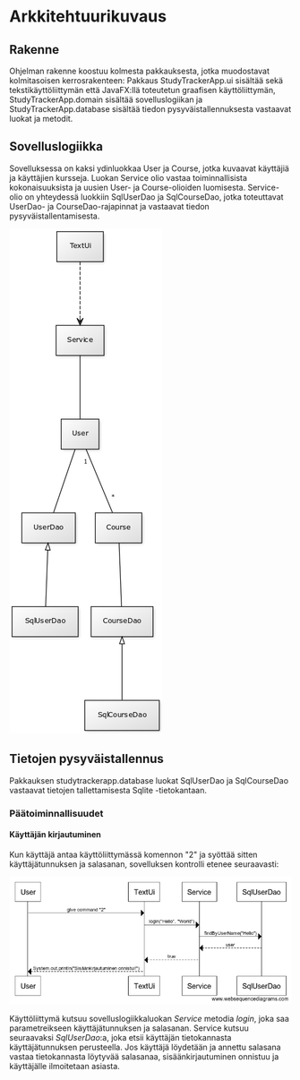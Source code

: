 # Arkkitehtuurikuvaus
## Rakenne

Ohjelman rakenne koostuu kolmesta pakkauksesta, jotka muodostavat kolmitasoisen kerrosrakenteen: Pakkaus StudyTrackerApp.ui sisältää sekä tekstikäyttöliittymän että JavaFX:llä toteutetun graafisen käyttöliittymän, StudyTrackerApp.domain sisältää sovelluslogiikan ja StudyTrackerApp.database sisältää tiedon pysyväistallennuksesta vastaavat luokat ja metodit.

## Sovelluslogiikka

Sovelluksessa on kaksi ydinluokkaa User ja Course, jotka kuvaavat käyttäjiä ja käyttäjien kursseja. Luokan Service olio vastaa toiminnallisista kokonaisuuksista ja uusien User- ja Course-olioiden luomisesta. Service-olio on yhteydessä luokkiin SqlUserDao ja SqlCourseDao, jotka toteuttavat UserDao- ja CourseDao-rajapinnat ja vastaavat tiedon pysyväistallentamisesta. 

<img src="https://raw.githubusercontent.com/Niddis/Ohjelmistotekniikka2019/master/dokumentointi/kuvat/luokkakaavio.png">

## Tietojen pysyväistallennus

Pakkauksen studytrackerapp.database luokat SqlUserDao ja SqlCourseDao vastaavat tietojen tallettamisesta Sqlite -tietokantaan.

### Päätoiminnallisuudet
#### Käyttäjän kirjautuminen

Kun käyttäjä antaa käyttöliittymässä komennon "2" ja syöttää sitten käyttäjätunnuksen ja salasanan, sovelluksen kontrolli etenee seuraavasti:

<img src="https://raw.githubusercontent.com/Niddis/Ohjelmistotekniikka2019/master/dokumentointi/kuvat/userLogin.png">

Käyttöliittymä kutsuu sovelluslogiikkaluokan *Service* metodia *login*, joka saa parametreikseen käyttäjätunnuksen ja salasanan. Service kutsuu seuraavaksi *SqlUserDao*:a, joka etsii käyttäjän tietokannasta käyttäjätunnuksen perusteella. Jos käyttäjä löydetään ja annettu salasana vastaa tietokannasta löytyvää salasanaa, sisäänkirjautuminen onnistuu ja käyttäjälle ilmoitetaan asiasta.